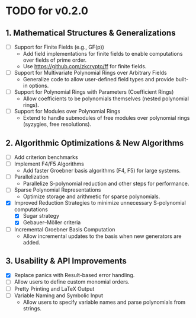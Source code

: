 # TODO for v0.2.0

## 1. Mathematical Structures & Generalizations
- [ ] Support for Finite Fields (e.g., GF(p))
    - Add field implementations for finite fields to enable computations over fields of prime order.
    - Use https://github.com/zkcrypto/ff for finite fields.
- [ ] Support for Multivariate Polynomial Rings over Arbitrary Fields
    - Generalize code to allow user-defined field types and provide built-in options.
- [ ] Support for Polynomial Rings with Parameters (Coefficient Rings)
    - Allow coefficients to be polynomials themselves (nested polynomial rings).
- [ ] Support for Modules over Polynomial Rings
    - Extend to handle submodules of free modules over polynomial rings (syzygies, free resolutions).

## 2. Algorithmic Optimizations & New Algorithms
- [ ] Add criterion benchmarks
- [ ] Implement F4/F5 Algorithms
    - Add faster Groebner basis algorithms (F4, F5) for large systems.
- [ ] Parallelization
    - Parallelize S-polynomial reduction and other steps for performance.
- [ ] Sparse Polynomial Representations
    - Optimize storage and arithmetic for sparse polynomials.
- [x] Improved Reduction Strategies to minimize unnecessary S-polynomial computations
    - [x] Sugar strategy
    - [x] Gebauer–Möller criteria
- [ ] Incremental Groebner Basis Computation
    - Allow incremental updates to the basis when new generators are added.

## 3. Usability & API Improvements
- [x] Replace panics with Result-based error handling.
- [ ] Allow users to define custom monomial orders.
- [ ] Pretty Printing and LaTeX Output
- [ ] Variable Naming and Symbolic Input
    - Allow users to specify variable names and parse polynomials from strings.